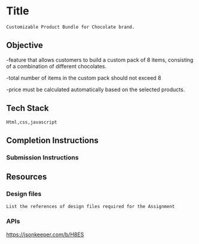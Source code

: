 # Title

    Customizable Product Bundle for Chocolate brand.

## Objective

-feature that allows customers to build a custom pack of 8
items, consisting of a combination of different chocolates.

-total number of
items in the custom pack should not exceed 8

-price must be calculated
automatically based on the selected products.
## Tech Stack

    Html,css,javascript

## Completion Instructions



### Submission Instructions



## Resources

### Design files

    List the references of design files required for the Assignment
    

### APIs

   https://jsonkeeper.com/b/H8ES


